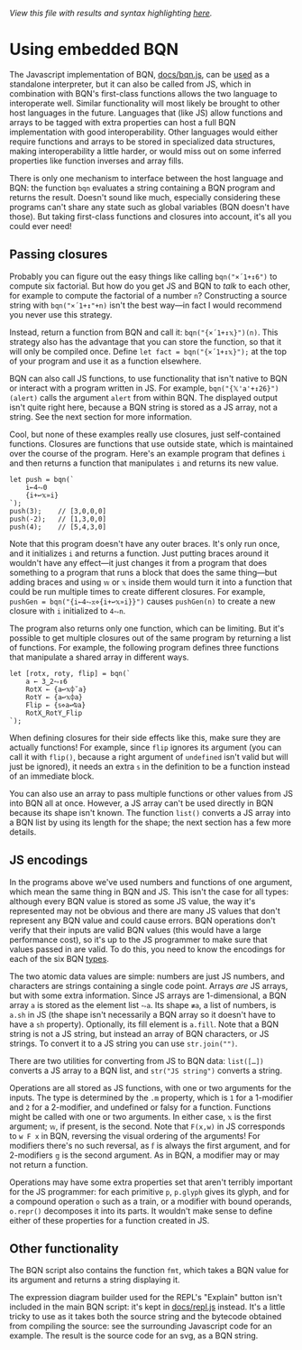 *View this file with results and syntax highlighting [here](https://mlochbaum.github.io/BQN/doc/embed.html).*

# Using embedded BQN

The Javascript implementation of BQN, [docs/bqn.js](../docs/bqn.js), can be [used](https://mlochbaum.github.io/BQN/try.html) as a standalone interpreter, but it can also be called from JS, which in combination with BQN's first-class functions allows the two language to interoperate well. Similar functionality will most likely be brought to other host languages in the future. Languages that (like JS) allow functions and arrays to be tagged with extra properties can host a full BQN implementation with good interoperability. Other languages would either require functions and arrays to be stored in specialized data structures, making interoperability a little harder, or would miss out on some inferred properties like function inverses and array fills.

There is only one mechanism to interface between the host language and BQN: the function `bqn` evaluates a string containing a BQN program and returns the result. Doesn't sound like much, especially considering these programs can't share any state such as global variables (BQN doesn't have those). But taking first-class functions and closures into account, it's all you could ever need!

## Passing closures

Probably you can figure out the easy things like calling `bqn("×´1+↕6")` to compute six factorial. But how do you get JS and BQN to *talk* to each other, for example to compute the factorial of a number `n`? Constructing a source string with `bqn("×´1+↕"+n)` isn't the best way—in fact I would recommend you never use this strategy.

Instead, return a function from BQN and call it: `bqn("{×´1+↕𝕩}")(n)`. This strategy also has the advantage that you can store the function, so that it will only be compiled once. Define `let fact = bqn("{×´1+↕𝕩}");` at the top of your program and use it as a function elsewhere.

BQN can also call JS functions, to use functionality that isn't native to BQN or interact with a program written in JS. For example, `bqn("{𝕏'a'+↕26}")(alert)` calls the argument `alert` from within BQN. The displayed output isn't quite right here, because a BQN string is stored as a JS array, not a string. See the next section for more information.

Cool, but none of these examples really use closures, just self-contained functions. Closures are functions that use outside state, which is maintained over the course of the program. Here's an example program that defines `i` and then returns a function that manipulates `i` and returns its new value.

    let push = bqn(`
        i←4⥊0
        {i+↩𝕩»i}
    `);
    push(3);    // [3,0,0,0]
    push(-2);   // [1,3,0,0]
    push(4);    // [5,4,3,0]

Note that this program doesn't have any outer braces. It's only run once, and it initializes `i` and returns a function. Just putting braces around it wouldn't have any effect—it just changes it from a program that does something to a program that runs a block that does the same thing—but adding braces and using `𝕨` or `𝕩` inside them would turn it into a function that could be run multiple times to create different closures. For example, `pushGen = bqn("{i←4⥊𝕩⋄{i+↩𝕩»i}}")` causes `pushGen(n)` to create a new closure with `i` initialized to `4⥊n`.

The program also returns only one function, which can be limiting. But it's possible to get multiple closures out of the same program by returning a list of functions. For example, the following program defines three functions that manipulate a shared array in different ways.

    let [rotx, roty, flip] = bqn(`
        a ← 3‿2⥊↕6
        RotX ← {a↩𝕩⌽˘a}
        RotY ← {a↩𝕩⌽a}
        Flip ← {𝕤⋄a↩⍉a}
        RotX‿RotY‿Flip
    `);

When defining closures for their side effects like this, make sure they are actually functions! For example, since `flip` ignores its argument (you can call it with `flip()`, because a right argument of `undefined` isn't valid but will just be ignored), it needs an extra `𝕤` in the definition to be a function instead of an immediate block.

You can also use an array to pass multiple functions or other values from JS into BQN all at once. However, a JS array can't be used directly in BQN because its shape isn't known. The function `list()` converts a JS array into a BQN list by using its length for the shape; the next section has a few more details.

## JS encodings

In the programs above we've used numbers and functions of one argument, which mean the same thing in BQN and JS. This isn't the case for all types: although every BQN value is stored as some JS value, the way it's represented may not be obvious and there are many JS values that don't represent any BQN value and could cause errors. BQN operations don't verify that their inputs are valid BQN values (this would have a large performance cost), so it's up to the JS programmer to make sure that values passed in are valid. To do this, you need to know the encodings for each of the six BQN [types](types.md).

The two atomic data values are simple: numbers are just JS numbers, and characters are strings containing a single code point. Arrays *are* JS arrays, but with some extra information. Since JS arrays are 1-dimensional, a BQN array `a` is stored as the element list `⥊a`. Its shape `≢a`, a list of numbers, is `a.sh` in JS (the shape isn't necessarily a BQN array so it doesn't have to have a `sh` property). Optionally, its fill element is `a.fill`. Note that a BQN string is not a JS string, but instead an array of BQN characters, or JS strings. To convert it to a JS string you can use `str.join("")`.

There are two utilities for converting from JS to BQN data: `list([…])` converts a JS array to a BQN list, and `str("JS string")` converts a string.

Operations are all stored as JS functions, with one or two arguments for the inputs. The type is determined by the `.m` property, which is `1` for a 1-modifier and `2` for a 2-modifier, and undefined or falsy for a function. Functions might be called with one or two arguments. In either case, `𝕩` is the first argument; `𝕨`, if present, is the second. Note that `F(x,w)` in JS corresponds to `w F x` in BQN, reversing the visual ordering of the arguments! For modifiers there's no such reversal, as `𝕗` is always the first argument, and for 2-modifiers `𝕘` is the second argument. As in BQN, a modifier may or may not return a function.

Operations may have some extra properties set that aren't terribly important for the JS programmer: for each primitive `p`, `p.glyph` gives its glyph, and for a compound operation `o` such as a train, or a modifier with bound operands, `o.repr()` decomposes it into its parts. It wouldn't make sense to define either of these properties for a function created in JS.

## Other functionality

The BQN script also contains the function `fmt`, which takes a BQN value for its argument and returns a string displaying it.

The expression diagram builder used for the REPL's "Explain" button isn't included in the main BQN script: it's kept in [docs/repl.js](../docs/repl.js) instead. It's a little tricky to use as it takes both the source string and the bytecode obtained from compiling the source: see the surrounding Javascript code for an example. The result is the source code for an svg, as a BQN string.
